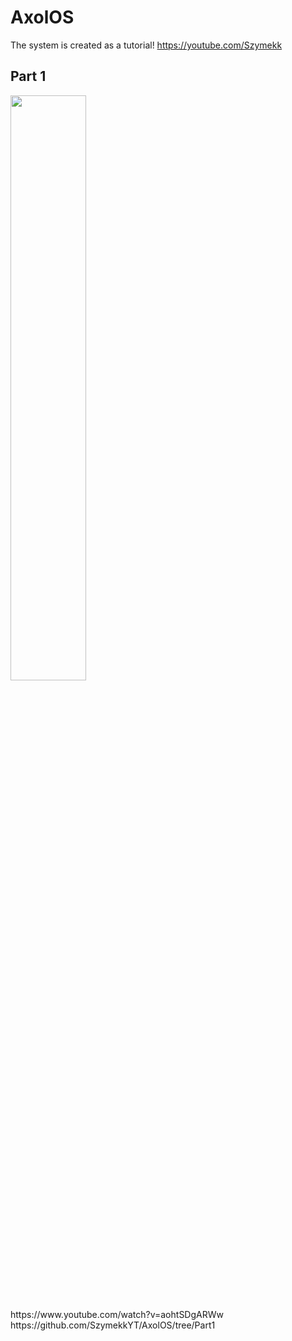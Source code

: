 # AxolOS
The system is created as a tutorial! 
https://youtube.com/Szymekk

## Part 1
<p>
 <picture>
     <source srcset="https://raw.githubusercontent.com/SzymekkYT/AxolOS/main/Art/AxolOS1.png">
    <img width=49% src="">
  </picture>
</p>
  <br>
https://www.youtube.com/watch?v=aohtSDgARWw <br>
https://github.com/SzymekkYT/AxolOS/tree/Part1
